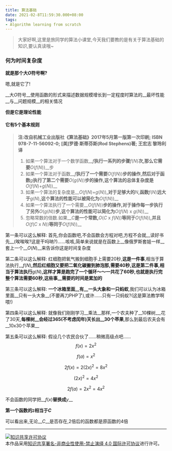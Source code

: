 ```yaml
---
title: 算法基础
date: 2021-02-8T11:59:30.000+08:00
tags: 
- Algorithm learning from scratch
---
```


> 大家好啊,这里是旅同学的算法小课堂,今天我们要教的是有关于算法基础的知识,要认真读哦~

### 何为时间复杂度

__就是那个大*O*符号啊?__

嗯,就是它了!

__大*O*符号__使用函数的形式来描述数据规模增长到一定程度时算法的__最坏性能__与__问题规模__的相关情况

__但是它是理论性能__

#### 它有5个基本规则

> __注:改自机械工业出版社《算法基础》2017年5月第一版第一次印刷; ISBN 978-7-11-56092-0; [美]罗德·斯蒂芬斯(Rod Stephens)著; 王宏志 黎玲利 译__
>
> 1. 如果一个算法对于一个数学函数__*f*__执行一系列的步骤__*f*(*N*)__次,那么它需要__*O*(*f*(*N*))__步
> 2. 如果一个算法对于函数__*f*__执行了一个需要__*O*(*f*(*N*))__步的操作,然后对于函数__*g*__执行了第二个需要__*O*(*g*(*N*))__步的操作,这个算法的总体复杂度是__*O*(*f*(*N*)+*g*(*N*))__
> 3. 如果一个算法的复杂度是__*O*(*f*(*N*)+*g*(*N*))__,对于足够大的__*N*__,函数__*f*(*N*)__远大于__*g*(*N*)__,这个算法的性能可以被简化为__*O*(*f*(*N*))__
> 4. 如果一个算法执行了一个需要__*O*(*f*(*N*))__步的操作,对于操作每一步执行了另外__*O*(*g*(*N*))__步,这个算法的性能可以简化为__*O*(*f*(*N*) x *g*(*N*))__
> 5. 忽略常数的倍数.如果__*C*__是一个常数,__*O*(*C* x *f*(*N*))__等同于__*O*(*f*(*N*))__,并且__*O*(*f*(*C* x *N*))__等同于__*O*(*f*(*N*))__

第一条可以这么解释: 首先,你会函数吧,不会函数会方程对吧,方程不会就__读好书先__(唉唉唉?这是干吗呐?)......咳咳,简单来说就是在函数上__像俄罗斯套娃一样__套上一个__*O*(*N*)__来告诉你这是时间复杂度

第二条可以这么解释: 红细胞把氧气搬到细胞手上需要20秒,__这是一件事__,相当于算法执行__*f*(*N*)__,然后红细胞又要把二氧化碳搬到肺泡那,需要40秒,__这是第二件事__,相当于算法执行__*g*(*N*)__,这样才算是跑完了一个循环～～一共花了60秒,也就是执行完整个算法需要60秒,这些事__需要的时间是累加的__

第三条可以这么解释: __一个冰箱里面__有__一头大象和一只蚂蚁__,我们可以认为冰箱里面__只有一头大象__(不要再刀PHP了),或许......只有一只蚂蚁?(这是算法教学啊喂!)

第四条可以这么解释: 就像我们刚刚学习__乘法__那样,一个农夫种了__10棵树__,花了30天,__每棵树__会经过365(不考虑闰年)天长出__30个苹果__,那么到最后农夫会有__10x30个苹果__

第五条可以这么解释: 假设几个农民合伙了......稍微高级点吧......
$$
f(x) = 2x^2
$$

$$
f(a) = x^2
$$

$$
2f(x) = 2(2x)^2 = 8x^2
$$

$$
(2x)^2 = 4x^2
$$

$$
2f(a) = 2x^2 = 4x^2
$$

不会函数的同学把__*f*(*x*)__替换成__*y*__

__第一个函数的`2`相当于*C*__

可以看出来,无论__*C*__是否存在,2倍后的函数都是原函数的4倍

***

<a rel="license" href="http://creativecommons.org/licenses/by-nc-nd/4.0/"><img alt="知识共享许可协议" style="border-width:0" src="https://i.creativecommons.org/l/by-nc-nd/4.0/88x31.png" /></a><br />本作品采用<a rel="license" href="http://creativecommons.org/licenses/by-nc-nd/4.0/">知识共享署名-非商业性使用-禁止演绎 4.0 国际许可协议</a>进行许可。